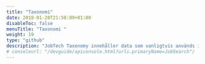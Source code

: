 ```yaml
---
title: "Taxonomi"
date: 2018-01-28T21:58:09+01:00
disableToc: false
menuTitle: "Taxonomi "
weight: 19
type: "github"
description: "JobTech Taxonomy innehåller data som vanligtvis används inom arbetsmarknaden och Arbetsförmedlingen. Datan består av begrepp som bedöms vara relevanta för matchning mellan lediga jobb och arbetssökande"
# consoleurl: "/devguide/apiconsole.html?urls.primaryName=JobSearch"/
---
```







